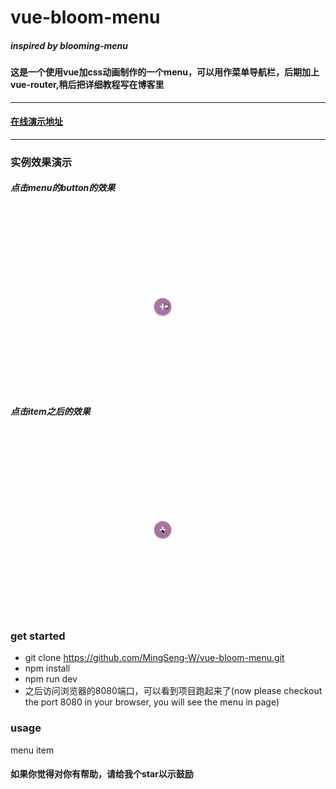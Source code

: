 # vue-bloom-menu
##### inspired by blooming-menu
#### 这是一个使用vue加css动画制作的一个menu，可以用作菜单导航栏，后期加上vue-router,稍后把详细教程写在博客里
-----
#### [在线演示地址](https://mingseng-w.github.io/vue-bloom-menu/)
----

### 实例效果演示
##### 点击menu的button的效果
![菜单menu点击演示](./doc/img/menu.gif)

##### 点击item之后的效果
![点击item之后的效果](./doc/img/item.gif)

### get started
* 	git clone https://github.com/MingSeng-W/vue-bloom-menu.git
*  npm install
*  npm run dev
*  之后访问浏览器的8080端口，可以看到项目跑起来了(now please checkout the port 8080 in your browser, you will see the menu in page)

### usage
menu item
#### 如果你觉得对你有帮助，请给我个star以示鼓励





